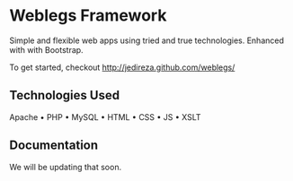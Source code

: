 Weblegs Framework
=============

Simple and flexible web apps using tried and true technologies. Enhanced with with Bootstrap.

To get started, checkout http://jedireza.github.com/weblegs/

Technologies Used
------------

Apache • PHP • MySQL • HTML • CSS • JS • XSLT

Documentation
------------

We will be updating that soon.
